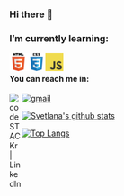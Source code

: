 ### Hi there 👋

<h3>I’m currently learning:</h3>

<img align="left" alt="HTML5" width="32px" src="https://raw.githubusercontent.com/github/explore/80688e429a7d4ef2fca1e82350fe8e3517d3494d/topics/html/html.png" />
<img align="left" alt="CSS3" width="32px" src="https://raw.githubusercontent.com/github/explore/80688e429a7d4ef2fca1e82350fe8e3517d3494d/topics/css/css.png" /> 
<img align="left" alt="JS" width="32px" src="https://raw.githubusercontent.com/github/explore/80688e429a7d4ef2fca1e82350fe8e3517d3494d/topics/javascript/javascript.png" /> 
<br />

<h4>You can reach me in:</h2>

<p><a href="mailto:svetlanabakanova5@gmail.com" target="_blank"><img alt="gmail" src="https://img.shields.io/badge/gmail-D14836?&style=for-the-badge&logo=gmail&logoColor=white" /></a> 
<a href="https://www.linkedin.com/in/svetlana-bakanova-915762207/" target="_blank"><img align = "left" alt = "codeSTACKr | LinkedIn" width = "22px" src = "https://cdn.jsdelivr.net/npm/simple-icons@v3/icons/linkedin.svg" /> </a>
<br />


[![Svetlana's github stats](https://github-readme-stats.vercel.app/api?username=SvetlanaBakanova&show_icons=true&)](https://github.com/SvetlanaBakanova/github-readme-stats)


[![Top Langs](https://github-readme-stats.vercel.app/api/top-langs/?username=SvetlanaBakanova&layout=compact)](https://github.com/SvetlanaBakanova)
